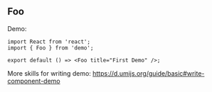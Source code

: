
## Foo

Demo:

```tsx
import React from 'react';
import { Foo } from 'demo';

export default () => <Foo title="First Demo" />;
```

More skills for writing demo: https://d.umijs.org/guide/basic#write-component-demo
